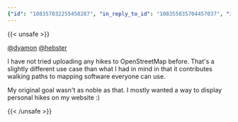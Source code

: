 ```yaml
---
{"id": "108357032255450287", "in_reply_to_id": "108355835704457037", "in_reply_to_account_id": "98423", "sensitive": false, "spoiler_text": "", "visibility": "unlisted", "language": "en", "replies_count": 1, "reblogs_count": 0, "favourites_count": 0, "edited_at": null, "reblog": null, "application": null, "account": {"id": "108219415927856966", "username": "brozek", "acct": "brozek", "display_name": "Brandon Rozek", "url": "https://fosstodon.org/@brozek", "avatar": "https://cdn.fosstodon.org/accounts/avatars/108/219/415/927/856/966/original/bae9f46f23936e79.jpg", "avatar_static": "https://cdn.fosstodon.org/accounts/avatars/108/219/415/927/856/966/original/bae9f46f23936e79.jpg", "header": "https://fosstodon.org/headers/original/missing.png", "header_static": "https://fosstodon.org/headers/original/missing.png", "noindex": true, "roles": []}, "media_attachments": [], "mentions": [{"id": "98423", "username": "dyamon", "url": "https://fosstodon.org/@dyamon", "acct": "dyamon"}, {"id": "108296957397560703", "username": "hebster", "url": "https://fosstodon.org/@hebster", "acct": "hebster"}], "tags": [], "emojis": [], "card": null, "poll": null, "syndication": "https://fosstodon.org/@brozek/108357032255450287", "date": "2022-05-24T12:58:18.628Z"}
---
```

{{< unsafe >}}
<p><span class="h-card"><a href="https://fosstodon.org/@dyamon" class="u-url mention">@<span>dyamon</span></a></span> <span class="h-card"><a href="https://fosstodon.org/@hebster" class="u-url mention">@<span>hebster</span></a></span> </p><p>I have not tried uploading any hikes to OpenStreetMap before. That&#39;s a slightly different use case than what I had in mind in that it contributes walking paths to mapping software everyone can use.</p><p>My original goal wasn&#39;t as noble as that. I mostly wanted a way to display personal hikes on my website :)</p>
{{< /unsafe >}}
